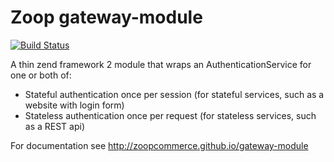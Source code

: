 Zoop gateway-module
===================

[![Build Status](https://secure.travis-ci.org/zoopcommerce/gateway-module.png)](http://travis-ci.org/zoopcommerce/gateway-module)

A thin zend framework 2 module that wraps an AuthenticationService for one or both of:

* Stateful authentication once per session (for stateful services, such as a website with login form)
* Stateless authentication once per request (for stateless services, such as a REST api)

For documentation see http://zoopcommerce.github.io/gateway-module
